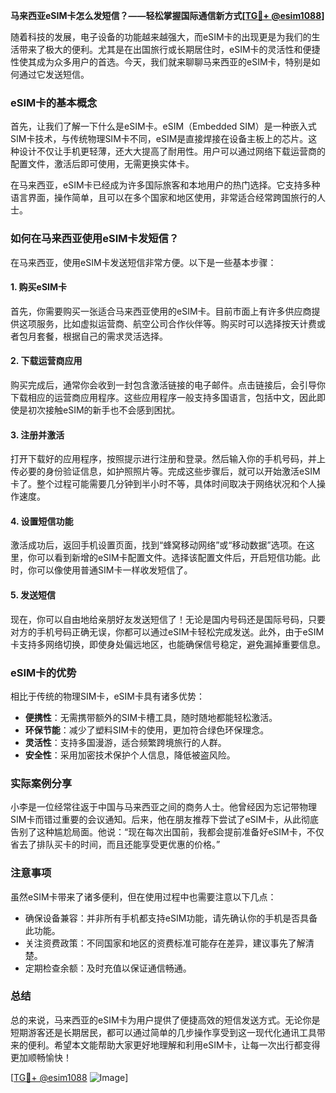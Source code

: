 **马来西亚eSIM卡怎么发短信？——轻松掌握国际通信新方式[[TG💪+ @esim1088](https://t.me/s/esim1088)]**

随着科技的发展，电子设备的功能越来越强大，而eSIM卡的出现更是为我们的生活带来了极大的便利。尤其是在出国旅行或长期居住时，eSIM卡的灵活性和便捷性使其成为众多用户的首选。今天，我们就来聊聊马来西亚的eSIM卡，特别是如何通过它发送短信。

### eSIM卡的基本概念

首先，让我们了解一下什么是eSIM卡。eSIM（Embedded SIM）是一种嵌入式SIM卡技术，与传统物理SIM卡不同，eSIM是直接焊接在设备主板上的芯片。这种设计不仅让手机更轻薄，还大大提高了耐用性。用户可以通过网络下载运营商的配置文件，激活后即可使用，无需更换实体卡。

在马来西亚，eSIM卡已经成为许多国际旅客和本地用户的热门选择。它支持多种语言界面，操作简单，且可以在多个国家和地区使用，非常适合经常跨国旅行的人士。

### 如何在马来西亚使用eSIM卡发短信？

在马来西亚，使用eSIM卡发送短信非常方便。以下是一些基本步骤：

#### 1. 购买eSIM卡

首先，你需要购买一张适合马来西亚使用的eSIM卡。目前市面上有许多供应商提供这项服务，比如虚拟运营商、航空公司合作伙伴等。购买时可以选择按天计费或者包月套餐，根据自己的需求灵活选择。

#### 2. 下载运营商应用

购买完成后，通常你会收到一封包含激活链接的电子邮件。点击链接后，会引导你下载相应的运营商应用程序。这些应用程序一般支持多国语言，包括中文，因此即使是初次接触eSIM的新手也不会感到困扰。

#### 3. 注册并激活

打开下载好的应用程序，按照提示进行注册和登录。然后输入你的手机号码，并上传必要的身份验证信息，如护照照片等。完成这些步骤后，就可以开始激活eSIM卡了。整个过程可能需要几分钟到半小时不等，具体时间取决于网络状况和个人操作速度。

#### 4. 设置短信功能

激活成功后，返回手机设置页面，找到“蜂窝移动网络”或“移动数据”选项。在这里，你可以看到新增的eSIM卡配置文件。选择该配置文件后，开启短信功能。此时，你可以像使用普通SIM卡一样收发短信了。

#### 5. 发送短信

现在，你可以自由地给亲朋好友发送短信了！无论是国内号码还是国际号码，只要对方的手机号码正确无误，你都可以通过eSIM卡轻松完成发送。此外，由于eSIM卡支持多网络切换，即使身处偏远地区，也能确保信号稳定，避免漏掉重要信息。

### eSIM卡的优势

相比于传统的物理SIM卡，eSIM卡具有诸多优势：

- **便携性**：无需携带额外的SIM卡槽工具，随时随地都能轻松激活。
- **环保节能**：减少了塑料SIM卡的使用，更加符合绿色环保理念。
- **灵活性**：支持多国漫游，适合频繁跨境旅行的人群。
- **安全性**：采用加密技术保护个人信息，降低被盗风险。

### 实际案例分享

小李是一位经常往返于中国与马来西亚之间的商务人士。他曾经因为忘记带物理SIM卡而错过重要的会议通知。后来，他在朋友推荐下尝试了eSIM卡，从此彻底告别了这种尴尬局面。他说：“现在每次出国前，我都会提前准备好eSIM卡，不仅省去了排队买卡的时间，而且还能享受更优惠的价格。”

### 注意事项

虽然eSIM卡带来了诸多便利，但在使用过程中也需要注意以下几点：

- 确保设备兼容：并非所有手机都支持eSIM功能，请先确认你的手机是否具备此功能。
- 关注资费政策：不同国家和地区的资费标准可能存在差异，建议事先了解清楚。
- 定期检查余额：及时充值以保证通信畅通。

### 总结

总的来说，马来西亚的eSIM卡为用户提供了便捷高效的短信发送方式。无论你是短期游客还是长期居民，都可以通过简单的几步操作享受到这一现代化通讯工具带来的便利。希望本文能帮助大家更好地理解和利用eSIM卡，让每一次出行都变得更加顺畅愉快！

[[TG💪+ @esim1088](https://t.me/s/esim1088) ![Image](https://i.postimg.cc/4NQfJmqS/Snipaste-2025-05-13-00-14-12.png)]